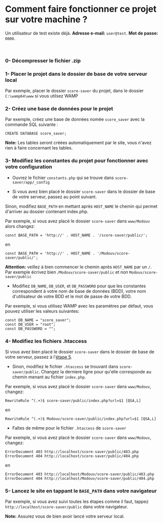 # Comment faire fonctionner ce projet sur votre machine ?

Un utilisateur de test existe déjà. **Adresse e-mail:** `user@test`. **Mot de passe:** `0000`.

<br/>

### 0- Décompresser le fichier .zip

### 1- Placer le projet dans le dossier de base de votre serveur local

Par exemple, placer le dossier `score-saver` du projet, dans le dossier `C:\wamp64\www` si vous utilsez WAMP

### 2- Créez une base de données pour le projet

Par exemple, créez une base de données nomée `score_saver` avec la commande SQL suivante :

	CREATE DATABASE score_saver;

**Note:** Les tables seront créées automatiquement par le site, vous n'avez rien à faire concernant les tables.

### 3- Modifiez les constantes du projet pour fonctionner avec votre configuration

- Ouvrez le fichier `constants.php` qui se trouve dans `score-saver/app/_config`

- Si vous avez bien placé le dossier `score-saver` dans le dossier de base de votre serveur, passez au point suivant.

Sinon, modifiez `BASE_PATH` en mettant après `HOST_NAME` le chemin qui permet d'arriver au dossier contenant index.php.

Par exemple, si vous avez placé le dossier `score-saver` dans `www/Modouv` alors changez:

	const BASE_PATH = 'http://' . HOST_NAME . '/score-saver/public/';
	
en 

	const BASE_PATH = 'http://' . HOST_NAME . '/Modouv/score-saver/public/';

**Attention:** veillez à bien commencer le chemin après `HOST_NAME` par un `/`. Par exemple écrivez bien `/Modouv/score-saver/public` et non `Modouv/score-saver/public`

- Modifiez `DB_NAME`, `DB_USER`, et `DB_PASSWORD` pour que les constantes correspondent à votre nom de base de données (BDD), votre nom d'utilisateur de votre BDD et le mot de passe de votre BDD.

Par exemple, si vous utilisez WAMP avec les paramètres par défaut, vous pouvez utiliser les valeurs suivantes:

	const DB_NAME = "score_saver";
	const DB_USER = "root";
	const DB_PASSWORD = "";

### 4- Modifiez les fichiers .htaccess

Si vous avez bien placé le dossier `score-saver` dans le dossier de base de votre serveur, passez à l'[étape 5](#5-lancez-le-site-en-tappant-le-base_path-dans-votre-navigateur).

- Sinon, modifiez le fichier `.htaccess` se trouvant dans `score-saver/public`. Changez la derniere ligne pour qu'elle corresponde au chemin menant au fichier `index.php`. 

Par exemple, si vous avez placé le dossier `score-saver` dans `www/Modouv`, changez:

	RewriteRule ^(.+)$ score-saver/public/index.php?url=$1 [QSA,L]

en

	RewriteRule ^(.+)$ Modouv/score-saver/public/index.php?url=$1 [QSA,L]

- Faîtes de même pour le fichier `.htaccess` de `score-saver`

Par exemple, si vous avez placé le dossier `score-saver` dans `www/Modouv`, changez:

	ErrorDocument 403 http://localhost/score-saver/public/403.php
	ErrorDocument 404 http://localhost/score-saver/public/404.php

en

	ErrorDocument 403 http://localhost/Modouv/score-saver/public/403.php
	ErrorDocument 404 http://localhost/Modouv/score-saver/public/404.php

### 5- Lancez le site en tappant le `BASE_PATH` dans votre navigateur

Par exemple, si vous avez suivi toutes les étapes comme il faut, tappez `http://localhost/score-saver/public` dans votre navigateur.

**Note:** Assurez vous de bien avoir lancé votre serveur local.

